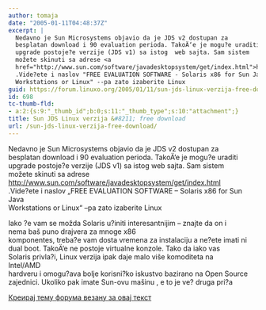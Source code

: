 ```yaml
---
author: tomaja
date: "2005-01-11T04:48:37Z"
excerpt: |
  Nedavno je Sun Microsystems objavio da je JDS v2 dostupan za
  besplatan download i 90 evaluation perioda. TakoÄ‘e je mogu?e uraditi
  upgrade postoje?e verzije (JDS v1) sa istog  web sajta. Sam sistem
  možete skinuti sa adrese <a
  href="http://www.sun.com/software/javadesktopsystem/get/index.html">http://www.sun.com/software/javadesktopsystem/get/index.html</a>
  .Vide?ete i naslov "FREE EVALUATION SOFTWARE - Solaris x86 for Sun Java
  Workstations or Linux" --pa zato izaberite Linux
guid: https://forum.linuxo.org/2005/01/11/sun-jds-linux-verzija-free-download/
id: 698
tc-thumb-fld:
- a:2:{s:9:"_thumb_id";b:0;s:11:"_thumb_type";s:10:"attachment";}
title: Sun JDS Linux verzija &#8211; free download
url: /sun-jds-linux-verzija-free-download/
---
```

Nedavno je Sun Microsystems objavio da je JDS v2 dostupan za  
besplatan download i 90 evaluation perioda. TakoÄ‘e je mogu?e uraditi  
upgrade postoje?e verzije (JDS v1) sa istog web sajta. Sam sistem  
možete skinuti sa adrese <http://www.sun.com/software/javadesktopsystem/get/index.html>  
.Vide?ete i naslov &#8222;FREE EVALUATION SOFTWARE &#8211; Solaris x86 for Sun Java  
Workstations or Linux&#8220; &#8211;pa zato izaberite Linux <!--break-->

Iako ?e vam se možda Solaris u?initi interesantnijim &#8211; znajte da on i  
nema baš puno drajvera za mnoge x86  
komponentes, treba?e vam dosta vremena za instalaciju a ne?ete imati ni  
dual boot. TakoÄ‘e ne postoje virtualne konzole. Tako da iako vas  
Solaris privla?i, Linux verzija ipak daje malo više komoditeta na  
Intel/AMD  
hardveru i omogu?ava bolje korisni?ko iskustvo bazirano na Open Source  
zajednici. Ukoliko pak imate Sun-ovu mašinu , e to je ve? druga pri?a

[Креирај тему форума везану за овај текст](https://linuxo.org/nova-tema-na-forumu/?se_pid=698)
